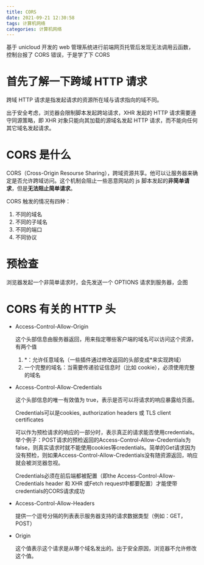 ```yaml
---
title: CORS
date: 2021-09-21 12:30:58
tags: 计算机网络
categories: 计算机网络
---
```


基于 unicloud 开发的 web 管理系统进行前端网页托管后发现无法调用云函数，控制台报了 CORS 错误，于是学了下 CORS

# 首先了解一下跨域 HTTP 请求

跨域 HTTP 请求是指发起请求的资源所在域与请求指向的域不同。

出于安全考虑，浏览器会限制脚本发起跨站请求，XHR 发起的 HTTP 请求需要遵守同源策略，即 XHR 对象只能向其加载的源域名发起 HTTP 请求，而不能向任何其它域名发起请求。

# CORS 是什么

CORS（Cross-Origin Resourse Sharing），跨域资源共享。他可以让服务器来确定是否允许跨域访问。这个机制会阻止一些恶意网站的 js 脚本发起的**非简单请求**，但是**无法阻止简单请求**。

CORS 触发的情况有四种：

1. 不同的域名
2. 不同的子域名
3. 不同的端口
4. 不同协议

# 预检查

浏览器发起一个非简单请求时，会先发送一个 OPTIONS 请求到服务器，企图

# CORS 有关的 HTTP 头

- Access-Control-Allow-Origin

  这个头部信息由服务器返回，用来指定哪些客户端的域名可以访问这个资源，有两个值

  1. \*：允许任意域名（一些插件通过修改返回的头部变成\*来实现跨域）
  2. 一个完整的域名：当需要传递验证信息时（比如 cookie），必须使用完整的域名

- Access-Control-Allow-Credentials 

  这个头部信息的唯一有效值为 true，表示是否可以将请求的响应暴露给页面。
  
  Credentials可以是cookies, authorization headers 或 TLS client certificates

  可以作为预检请求的响应的一部分时，表示真正的请求能否使用credentials。举个例子：POST请求的预检返回的Access-Control-Allow-Credentials为false，则真实请求时就不能使用cookies等credentials。简单的Get请求因为没有预检，则如果Access-Control-Allow-Credentials没有随资源返回，响应就会被浏览器忽视。

  Credentials必须在前后端都被配置（即the Access-Control-Allow-Credentials header 和 XHR 或Fetch request中都要配置）才能使带credentials的CORS请求成功

- Access-Control-Allow-Headers

  提供一个逗号分隔的列表表示服务器支持的请求数据类型（例如：GET，POST）

- Origin
  
  这个值表示这个请求是从哪个域名发出的。出于安全原因，浏览器不允许修改这个值。
